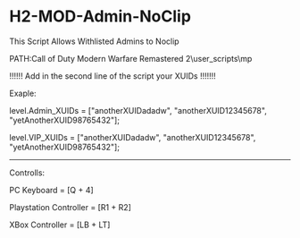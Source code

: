 # H2-MOD-Admin-NoClip

This Script Allows Withlisted Admins to Noclip

PATH:Call of Duty Modern Warfare Remastered 2\user_scripts\mp

!!!!!!  Add in the second line of the script your XUIDs !!!!!!!

Exaple:

level.Admin_XUIDs = ["anotherXUIDadadw", "anotherXUID12345678", "yetAnotherXUID98765432"];

level.VIP_XUIDs = ["anotherXUIDadadw", "anotherXUID12345678", "yetAnotherXUID98765432"];

___________________________________________________________________________________________

Controlls: 

PC Keyboard = [Q + 4]

Playstation Controller = [R1 + R2]

XBox Controller = [LB + LT] 

